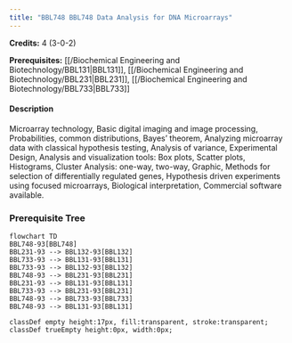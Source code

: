 ```yaml
---
title: "BBL748 BBL748 Data Analysis for DNA Microarrays"
---
```

**Credits:** 4 (3-0-2)

**Prerequisites:** [[/Biochemical Engineering and Biotechnology/BBL131|BBL131]], [[/Biochemical Engineering and Biotechnology/BBL231|BBL231]], [[/Biochemical Engineering and Biotechnology/BBL733|BBL733]]

#### Description
Microarray technology, Basic digital imaging and image processing, Probabilities, common distributions, Bayes’ theorem, Analyzing microarray data with classical hypothesis testing, Analysis of variance, Experimental Design, Analysis and visualization tools: Box plots, Scatter plots, Histograms, Cluster Analysis: one-way, two-way, Graphic, Methods for selection of differentially regulated genes, Hypothesis driven experiments using focused microarrays, Biological interpretation, Commercial software available.

### Prerequisite Tree

```mermaid
flowchart TD
BBL748-93[BBL748]
BBL231-93 --> BBL132-93[BBL132]
BBL733-93 --> BBL131-93[BBL131]
BBL733-93 --> BBL132-93[BBL132]
BBL748-93 --> BBL231-93[BBL231]
BBL231-93 --> BBL131-93[BBL131]
BBL733-93 --> BBL231-93[BBL231]
BBL748-93 --> BBL733-93[BBL733]
BBL748-93 --> BBL131-93[BBL131]

classDef empty height:17px, fill:transparent, stroke:transparent;
classDef trueEmpty height:0px, width:0px;
```